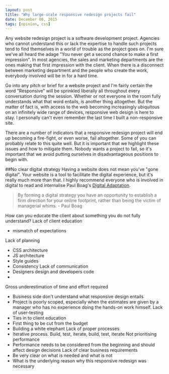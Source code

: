 ```yaml
---
layout: post
title: "Why large-scale responsive redesign projects fail"
date: December 08, 2015
tags: [opinion, css]
---
```

Any website redesign project is a software development project. Agencies who cannot understand this or lack the expertise to handle such projects tend to find themselves in a world of trouble as the project goes on. I'm sure we've all heard the adage "You never get a second chance to make a first impression". In most agencies, the sales and marketing departments are the ones making that first impression with the client. When there is a disconnect between marketing department and the people who create the work, everybody involved will be in for a hard time. 

Go into any pitch or brief for a website project and I'm fairly certain the word "Responsive" will be sprinkled liberally all throughout every conversation during the session. Whether or not everyone in the room fully understands what that word entails, is another thing altogether. But the matter of fact is, with access to the web becoming increasingly ubiquitous on an infinitely wide range of devices, responsive web design is here to stay. I personally can't even remember the last time I built a non-responsive site. 

There are a number of indicators that a responsive redesign project will end up becoming a fire-fight, or even worse, fail altogether. Some of you can probably relate to this quite well. But it is important that we highlight these issues and how to mitigate them. Nobody wants a project to fail, so it's important that we avoid putting ourselves in disadvantageous positions to begin with.

##No clear digital strategy
Having a website does not mean you've "gone digital". Your website is a tool to facilitate the digital experience, but it's really much more than that. I highly recommend everyone who is involved in digital to read and internalise Paul Boag's [Digital Adaptation](http://www.digital-adaptation.com/).

> By forming a digital strategy you have an opportunity to establish a firm direction for your online footprint, rather than being the victim of managerial whims. - Paul Boag

How can you educate the client about something you do not fully understand?
Lack of client education
 - mismatch of expectations

Lack of planning
 - CSS architecture
 - JS architecture
 - Style guides
 - Consistency
Lack of communication
 - Designers design and developers code
 - 
Gross underestimation of time and effort required
 - Business side don't understand what responsive design entails
 - Project is poorly scoped, especially when the estimates are given by a manager who has no experience doing the hands-on work himself. 
Lack of user-testing
 - Ties in to client education
 - First thing to be cut from the budget
 - Building a white elephant
Lack of proper processes
 - Iterative process. Build, test, iterate, build, test, iterate
Not prioritising performance
 - Performance needs to be considered from the beginning and should affect design decisions
Lack of clear business requirements
 - Be very clear on what is needed and what is not
 - What is the underlying reason why this responsive redesign was necessary
